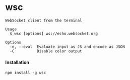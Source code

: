 # wsc

```
WebSocket client from the terminal

Usage
  $ wsc [options] ws://echo.websocket.org

Options
  -e, --eval  Evaluate input as JS and encode as JSON
  -C          Disable color output
```

#### Installation

```
npm install -g wsc
```
